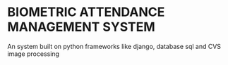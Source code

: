 # BIOMETRIC ATTENDANCE MANAGEMENT SYSTEM
An system built on python frameworks like django, database sql and CVS image processing
